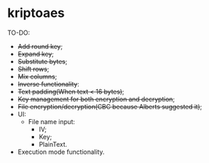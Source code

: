 # kriptoaes

TO-DO:
  - ~~Add round key~~;
  - ~~Expand key~~;
  - ~~Substitute bytes~~;
  - ~~Shift rows~~;
  - ~~Mix columns~~;
  - ~~Inverse functionality~~:
  - ~~Text padding(When text < 16 bytes)~~;
  - ~~Key management for both encryption and decryption~~;
  - ~~File encryption/decryption(CBC because Alberts suggested it)~~;
  - UI:
    - File name input:
      - IV;
      - Key;
      - PlainText.
  - Execution mode functionality.

